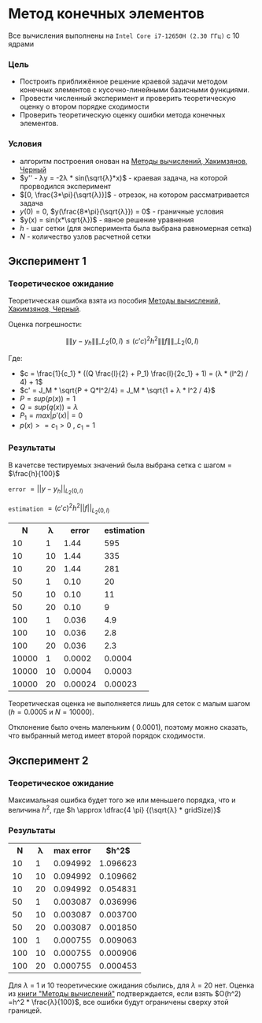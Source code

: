 # Метод конечных элементов

Все вычисления выполнены на `Intel Core i7-12650H (2.30 ГГц)` с 10 ядрами

### Цель

* Построить приближённое решение краевой задачи методом конечных элементов с кусочно-линейными базисными функциями.
* Провести численный эксперимент и проверить теоретическую оценку о втором порядке сходимости
* Проверить теоретическую оценку ошибки метода конечных элементов.

### Условия

* алгоритм построения онован на [Методы вычислений, Хакимзянов, Черный](http://www.ict.nsc.ru/matmod/files/textbooks/KhakimzyanovCherny-2.pdf)
* $y'' - λy = -2λ * sin(\sqrt{λ}*x)$ - краевая задача, на которой прорводился эксперимент 
* $[0, \frac{3*\pi}{\sqrt{λ}}]$ - отрезок, на котором рассматривается задача
* $y(0)=0$, $y(\frac{8*\pi}{\sqrt{λ}}) = 0$ - граничные условия
* $y(x) = sin(x*\sqrt{λ})$ - явное решение уравнения
* $h$ - шаг сетки (для эксперимента была выбрана равномерная сетка)
* $N$ - количество узлов расчетной сетки

## Эксперимент 1

### Теоретическое ожидание
Теоретическая ошибка взята из пособия [Методы вычислений, Хакимзянов, Черный](http://www.ict.nsc.ru/matmod/files/textbooks/KhakimzyanovCherny-2.pdf). 

Оценка погрешности: 

$$ \|\|y - y_h\|\|\_{L_2(0,l)} \leq (c'c)^2 h^2 \|\|f\|\|\_{L_2(0,l)} $$

Где:
* $c = \frac{1}{c_1} * ((Q \frac{l}{2} + P_1) \frac{l}{2c_1} + 1) = (λ * (l^2) / 4) + 1$
* $c' = J_M * \sqrt{P + Q*l^2/4} = J_M * \sqrt{1 + λ * l^2 / 4}$
* $P = sup(p(x)) = 1$
* $Q = sup(q(x)) = λ$
* $P_1 = max|p'(x)| = 0$
* $p(x) >= c_1 > 0$ ,  $c_1 = 1$

### Результаты

В качетсве тестируемых значений была выбрана сетка с шагом = $\frac{h}{100}$

`error` $=||y - y_h||_{L_2(0,l)}$

`estimation` $=(c'c)^2 h^2 ||f||_{L_2(0,l)}$
<table>
    <tr>
        <th>N</th>
        <th>λ</th>
        <th>error</th>
        <th>estimation</th>
    </tr>
    <tr>
        <td>10</td>
        <td>1</td>
        <td>1.44</td>
        <td>595</td>
    </tr>
    <tr>
        <td>10</td>
        <td>10</td>
        <td>1.44</td>
        <td>335</td>
    </tr>
    <tr>
        <td>10</td>
        <td>20</td>
        <td>1.44</td>
        <td>281</td>
    </tr>
    <tr>
        <td>50</td>
        <td>1</td>
        <td>0.10</td>
        <td>20</td>
    </tr>
    <tr>
        <td>50</td>
        <td>10</td>
        <td>0.10</td>
        <td>11</td>
    </tr>
    <tr>
        <td>50</td>
        <td>20</td>
        <td>0.10</td>
        <td>9</td>
    </tr>
    <tr>
        <td>100</td>
        <td>1</td>
        <td>0.036</td>
        <td>4.9</td>
    </tr>
    <tr>
        <td>100</td>
        <td>10</td>
        <td>0.036</td>
        <td>2.8</td>
    </tr>
    <tr>
        <td>100</td>
        <td>20</td>
        <td>0.036</td>
        <td>2.3</td>
    </tr>
    <tr>
        <td>10000</td>
        <td>1</td>
        <td>0.0002</td>
        <td>0.0004</td>
    </tr>
    <tr>
        <td>10000</td>
        <td>10</td>
        <td>0.0004</td>
        <td>0.0003</td>
    </tr>
    <tr>
        <td>10000</td>
        <td>20</td>
        <td>0.00024</td>
        <td>0.00023</td>
    </tr>
</table>

Теоретическая оценка не выполняется лишь для сеток с малым шагом ($h = 0.0005$ и $N=10000$).

Отклонение было очень маленьким ($~0.0001$), поэтому можно сказать, что выбранный метод имеет второй порядок сходимости.

## Эксперимент 2

### Теоретическое ожидание
Максимальная ошибка будет того же или меньшего порядка, что и величина $h^2$, где $h \approx \dfrac{4  \pi} {(\sqrt{λ} * gridSize)}$

### Результаты

<table>
    <tr>
        <th>N</th>
        <th>λ</th>
        <th>max error</th>
        <th>$h^2$</th>
    </tr>
    <tr>
        <td>10</td>
        <td>1</td>
        <td>0.094992</td>
        <td>1.096623</td>
    </tr>
    <tr>
        <td>10</td>
        <td>10</td>
        <td>0.094992</td>
        <td>0.109662</td>
    </tr>
    <tr>
        <td>10</td>
        <td>20</td>
        <td>0.094992</td>
        <td>0.054831</td>
    </tr>
    <tr>
        <td>50</td>
        <td>1</td>
        <td>0.003087</td>
        <td>0.036996</td>
    </tr>
    <tr>
        <td>50</td>
        <td>10</td>
        <td>0.003087</td>
        <td>0.003700</td>
    </tr>
    <tr>
        <td>50</td>
        <td>20</td>
        <td>0.003087</td>
        <td>0.001850</td>
    </tr>
    <tr>
        <td>100</td>
        <td>1</td>
        <td>0.000755</td>
        <td>0.009063</td>
    </tr>
    <tr>
        <td>100</td>
        <td>10</td>
        <td>0.000755</td>
        <td>0.000906</td>
    </tr>
    <tr>
        <td>100</td>
        <td>20</td>
        <td>0.000755</td>
        <td>0.000453</td>
    </tr>
</table>

Для $λ$ = 1 и 10 теоретические ожидания сбылись, для $λ$ = 20 нет. Оценка из [книги "Методы вычислений"](http://www.ict.nsc.ru/matmod/files/textbooks/KhakimzyanovCherny-2.pdf) подтверждается, если взять $O(h^2) =h^2 * \frac{λ}{100}$, все ошибки будут ограничены сверху этой границей.
